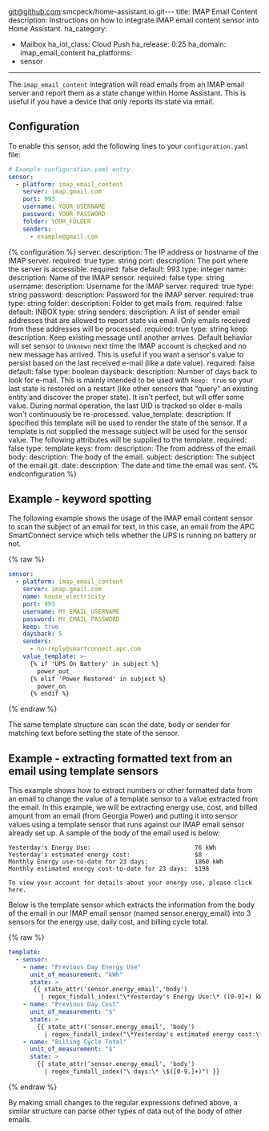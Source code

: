 git@github.com:smcpeck/home-assistant.io.git---
title: IMAP Email Content
description: Instructions on how to integrate IMAP email content sensor into Home Assistant.
ha_category:
  - Mailbox
ha_iot_class: Cloud Push
ha_release: 0.25
ha_domain: imap_email_content
ha_platforms:
  - sensor
---

The `imap_email_content` integration will read emails from an IMAP email server and report them as a state change within Home Assistant. This is useful if you have a device that only reports its state via email.

## Configuration

To enable this sensor, add the following lines to your `configuration.yaml` file:

```yaml
# Example configuration.yaml entry
sensor:
  - platform: imap_email_content
    server: imap.gmail.com
    port: 993
    username: YOUR_USERNAME
    password: YOUR_PASSWORD
    folder: YOUR_FOLDER
    senders:
      - example@gmail.com
```

{% configuration %}
server:
  description: The IP address or hostname of the IMAP server.
  required: true
  type: string
port:
  description: The port where the server is accessible.
  required: false
  default: 993
  type: integer
name:
  description: Name of the IMAP sensor.
  required: false
  type: string
username:
  description: Username for the IMAP server.
  required: true
  type: string
password:
  description: Password for the IMAP server.
  required: true
  type: string
folder:
  description: Folder to get mails from.
  required: false
  default: INBOX
  type: string
senders:
  description: A list of sender email addresses that are allowed to report state via email. Only emails received from these addresses will be processed.
  required: true
  type: string
keep:
  description: Keep existing message until another arrives. Default behavior will set sensor to `Unknown` next time the IMAP account is checked and no new message has arrived. This is useful if you want a sensor's value to persist based on the last received e-mail (like a date value).
  required: false
  default: false
  type: boolean
daysback:
  description: Number of days back to look for e-mail. This is mainly intended to be used with `keep: true` so your last state is restored on a restart (like other sensors that "query" an existing entity and discover the proper state). It isn't perfect, but will offer some value. During normal operation, the last UID is tracked so older e-mails won't continuously be re-processed.
value_template:
  description: If specified this template will be used to render the state of the sensor. If a template is not supplied the message subject will be used for the sensor value. The following attributes will be supplied to the template.
  required: false
  type: template
  keys:
    from:
      description: The from address of the email.
    body:
      description: The body of the email.
    subject:
      description: The subject of the email.git.
    date:
      description: The date and time the email was sent.
{% endconfiguration %}

## Example - keyword spotting

The following example shows the usage of the IMAP email content sensor to scan the subject of an email for text, in this case, an email from the APC SmartConnect service which tells whether the UPS is running on battery or not.

{% raw %}

```yaml
sensor:
  - platform: imap_email_content
    server: imap.gmail.com
    name: house_electricity
    port: 993
    username: MY_EMAIL_USERNAME
    password: MY_EMAIL_PASSWORD
    keep: true
    daysback: 5
    senders:
      - no-reply@smartconnect.apc.com
    value_template: >-
      {% if 'UPS On Battery' in subject %}
        power_out
      {% elif 'Power Restored' in subject %}
        power_on
      {% endif %}
```

{% endraw %}

The same template structure can scan the date, body or sender for matching text before setting the state of the sensor.

## Example - extracting formatted text from an email using template sensors

This example shows how to extract numbers or other formatted data from an email to change the value of a template sensor to a value extracted from the email. In this example, we will be extracting energy use, cost, and billed amount from an email (from Georgia Power) and putting it into sensor values using a template sensor that runs against our IMAP email sensor already set up. A sample of the body of the email used is below:

```text
Yesterday's Energy Use:                             76 kWh
Yesterday's estimated energy cost:                  $8
Monthly Energy use-to-date for 23 days:             1860 kWh
Monthly estimated energy cost-to-date for 23 days:  $198

To view your account for details about your energy use, please click here.
```

Below is the template sensor which extracts the information from the body of the email in our IMAP email sensor (named sensor.energy_email) into 3 sensors for the energy use, daily cost, and billing cycle total.

{% raw %}

```yaml
template:
  - sensor:
    - name: "Previous Day Energy Use"
      unit_of_measurement: "kWh"
      state: >
       {{ state_attr('sensor.energy_email','body')
         | regex_findall_index("\*Yesterday's Energy Use:\* ([0-9]+) kWh") }}
    - name: "Previous Day Cost"
      unit_of_measurement: "$"
      state: >
        {{ state_attr('sensor.energy_email', 'body')
          | regex_findall_index("\*Yesterday's estimated energy cost:\* \$([0-9.]+)") }}
    - name: "Billing Cycle Total"
      unit_of_measurement: "$"
      state: >
        {{ state_attr('sensor.energy_email', 'body')
          | regex_findall_index("\ days:\* \$([0-9.]+)") }}
```

{% endraw %}

By making small changes to the regular expressions defined above, a similar structure can parse other types of data out of the body of other emails.
